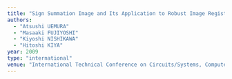 ```yaml
---
title: "Sign Summation Image and Its Application to Robust Image Registration"
authors:
  - "Atsushi UEMURA"
  - "Masaaki FUJIYOSHI"
  - "Kiyoshi NISHIKAWA"
  - "Hitoshi KIYA"
year: 2009
type: "international"
venue: "International Technical Conference on Circuits/Systems, Computers and Communications, pp. S8-B2.6, Jeju, Korea, 2009-07-06."
---
```

